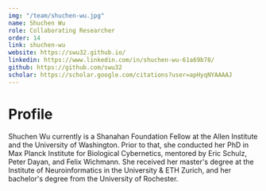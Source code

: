 ```yaml
---
img: "/team/shuchen-wu.jpg"
name: Shuchen Wu
role: Collaborating Researcher
order: 14
link: shuchen-wu
website: https://swu32.github.io/
linkedin: https://www.linkedin.com/in/shuchen-wu-61a69b78/
github: https://github.com/swu32
scholar: https://scholar.google.com/citations?user=apHyqNYAAAAJ
---
```


# Profile
Shuchen Wu currently is a Shanahan Foundation Fellow at the Allen Institute and the University of Washington. Prior to that, she conducted her PhD in Max Planck Institute for Biological Cybernetics, mentored by Eric Schulz, Peter Dayan, and Felix Wichmann. She received her master's degree at the Institute of Neuroinformatics in the University & ETH Zurich, and her bachelor's degree from the University of Rochester.
